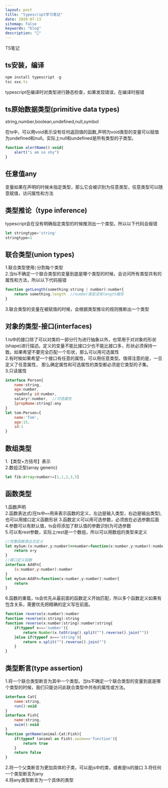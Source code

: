 ```yaml
---
layout: post
title: "typescript学习笔记"
date: 2020-07-13
sitemap: false
keywords: "blog"
description: "🚀"
---
```


TS笔记

## ts安装，编译
```javascript
npm install typescript -g
tsc xxx.ts
```
typescript在编译时对类型进行静态检查，如果发现错误，在编译时报错

## ts原始数据类型(primitive data types)  
string,number,boolean,undefined,null,symbol  

在ts中，可以用void表示没有任何返回值的函数,声明为void类型的变量可以赋值为undefined和null。实际上null和undefined是所有类型的子类型。
```javascript
function alertName():void{
    alert("i am so shy")
}
```

## 任意值any
变量如果在声明的时候未指定类型，那么它会被识别为任意类型，任意类型可以随意赋值，访问属性和方法

## 类型推论（type inference)
typescript会在没有明确指定类型的时候推测出一个类型。所以以下代码会报错
```javascript
let stringtype='string'
stringtype=1
```

## 联合类型(union types)
1.联合类型使用`|`分割每个类型  
2.当ts不确定一个联合类型的变量到底是哪个类型的时候，会访问所有类型共有的属性和方法，所以以下代码报错
```javascript
function getLength(something:string | number):number{
    return something.length  //number类型没有length属性
}
```
3.联合类型的变量在被赋值的时候，会根据类型推论的规则推断出一个类型

## 对象的类型-接口(interfaces)
1.ts中的接口除了可以对类的一部分行为进行抽象以外，也常用于对对象的形状(shape)进行描述。定义的变量不能比接口少也不能比接口多，形状必须保持一致。如果希望不要完全匹配一个形状，那么可以用可选属性  
2.有时候如果希望一个接口有任意的属性，可以用任意类型。值得注意的是，一旦定义了任意属性， 那么确定属性和可选属性的类型都必须是它类型的子集。  
3.只读属性
```javascript
interface Person{
    name:string,
    age:number,
    readonly id:number,
    salary?:number,  //可选属性
    [propName:string]:any
}
let tom:Person={
    name:'Tom',
    age:15,
    id:1
}
```

## 数组类型
1.【类型+方括号】表示  
2.数组泛型(array generic)  
```javascript
let fib:Array<number>=[1,1,2,3,5]
```

## 函数类型
1.函数声明  
2.函数表达式(在ts中`=>`用来表示函数的定义，左边是输入类型，右边是输出类型),也可以用接口定义函数形状 
3.函数定义可以用可选参数，必须放在必选参数后面  
4.参数可以有默认值，ts会将添加了默认值的参数识别为可选参数  
5.可以有rest参数，实际上rest是一个数组，所以可以用数组的类型来定义
```javascript
//完整函数表达式定义
let mySum:(x:number,y:number)=>number=function(x:number,y:number):number{
    return x+y
}
//接口定义函数
interface AddFn{
    (x:number,y:number):number
}
let mySum:AddFn=function(x:number,y:number):number{
    return 
}
```
6.函数的重载，ts会优先从最前面的函数定义开始匹配，所以多个函数定义如果有包含关系，需要优先把精确的定义写在前面。
```javascript
function reverse(x:number):number
function reverse(x:string):string
function reverse(x:number|string):number|string{
    if(typeof x==='number'){
        return Number(x.toString().split("").reverse().join(""))
    }else if(typeof x==='string'){
        return x.split("").reverse().join("")
    }
}
```

## 类型断言(type assertion)
1.将一个联合类型断言为其中一个类型。当ts不确定一个联合类型的变量到底是哪个类型的时候，我们只能访问此联合类型中共有的属性或方法。
```javascript
interface Cat{
    name:string,
    run():void
}
interface Fish{
    name:string,
    swim():void
}
function getName(animal:Cat|Fish){
    if(typeof (animal as Fish).swim==='function'){
        return true
    }
    return false
}
```
2.将一个父类断言为更加具体的子类，可以是js中的类，或者是ts的接口
3.将任何一个类型断言为any  
4.将any类型断言为一个具体的类型  

